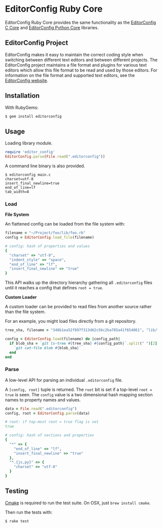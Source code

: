 # EditorConfig Ruby Core

EditorConfig Ruby Core provides the same functionality as the [EditorConfig C Core](https://github.com/editorconfig/editorconfig-core-c) and [EditorConfig Python Core](https://github.com/editorconfig/editorconfig-core-py) libraries.

## EditorConfig Project

EditorConfig makes it easy to maintain the correct coding style when switching between different text editors and between different projects. The EditorConfig project maintains a file format and plugins for various text editors which allow this file format to be read and used by those editors. For information on the file format and supported text editors, see the [EditorConfig website](http://editorconfig.org>).

## Installation

With RubyGems:

``` sh
$ gem install editorconfig
```

## Usage

Loading library module.

``` ruby
require 'editor_config'
EditorConfig.parse(File.read(".editorconfig"))
```

A command line binary is also provided.

```
$ editorconfig main.c
charset=utf-8
insert_final_newline=true
end_of_line=lf
tab_width=8
```

### Load

**File System**

An flattened config can be loaded from the file system with:

``` ruby
filename = "~/Project/foo/lib/foo.rb"
config = EditorConfig.load_file(filename)

# config: hash of properties and values
{
  "charset" => "utf-8",
  "indent_style" => "space",
  "end_of_line" => "lf",
  "insert_final_newline" => "true"
}
```

This API walks up the directory hierarchy gathering all `.editorconfig` files until it reaches a config that defines `root = true`.

**Custom Loader**

A custom loader can be provided to read files from another source rather than the file system.

For an example, you might load files directly from a git repository.

``` ruby
tree_sha, filename = "348b1ea52f897f313d62c56c2ba785a41f654861", "lib/foo.rb"

config = EditorConfig.load(filename) do |config_path|
  if blob_sha = `git ls-tree #{tree_sha} #{config_path}`.split(" ")[2]
    `git cat-file blob #{blob_sha}`
  end
end
```

### Parse

A low-level API for parsing an individual `.editorconfig` file.

A `[config, root]` tuple is returned. The `root` bit is set if a top-level `root = true` is seen. The `config` value is a two dimensional hash mapping section names to property names and values.

``` ruby
data = File.read(".editorconfig")
config, root = EditorConfig.parse(data)

# root: if top-most root = true flag is set
true

# config: hash of sections and properties
{
  "*" => {
    "end_of_line" => "lf",
    "insert_final_newline" => "true"
  },
  "*.{js,py}" => {
    "charset" => "utf-8"
  }
}
```


## Testing

[Cmake](http://www.cmake.org) is required to run the test suite. On OSX, just `brew install cmake`.

Then run the tests with:

``` sh
$ rake test
```
